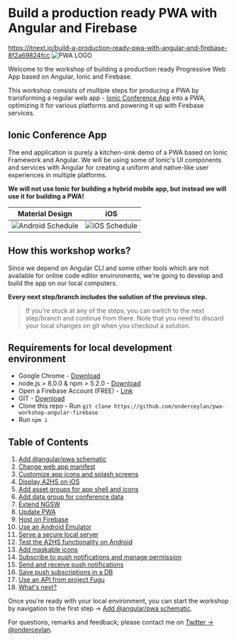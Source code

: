 # Build a production ready PWA with Angular and Firebase
https://itnext.io/build-a-production-ready-pwa-with-angular-and-firebase-8f2a69824fcc
![PWA LOGO](https://user-images.githubusercontent.com/3104648/28351989-7f68389e-6c4b-11e7-9bf2-e9fcd4977e7a.png)

Welcome to the workshop of building a production ready Progressive Web App based on Angular, Ionic and Firebase.

This workshop consists of multiple steps for producing a PWA by transforming a regular web app - [Ionic Conference App](https://github.com/ionic-team/ionic-conference-app/) into a PWA, optimizing it for various platforms and powering it up with Firebase services.

## Ionic Conference App

The end application is purely a kitchen-sink demo of a PWA based on Ionic Framework and Angular. We will be using some of Ionic's UI components and services with Angular for creating a uniform and native-like user experiences in multiple platforms.

**We will not use Ionic for building a hybrid mobile app, but instead we will use it for building a PWA!**

| Material Design  | iOS  |
| -----------------| -----|
| ![Android Schedule](https://github.com/ionic-team/ionic-conference-app/raw/master/resources/screenshots/android-schedule.png) | ![iOS Schedule](https://github.com/ionic-team/ionic-conference-app/raw/master/resources/screenshots/ios-schedule.png) |

## How this workshop works?

Since we depend on Angular CLI and some other tools which are not available for online code editor environments, we're going to develop and build the app on our local computers.

**Every next step/branch includes the solution of the previous step.**

> If you're stuck at any of the steps, you can switch to the next step/branch and continue from there. Note that you need to discard your local changes on git when you checkout a solution.

## Requirements for local development environment

- Google Chrome - [Download](https://www.google.com/chrome/)
- node.js > 8.0.0 & npm > 5.2.0 - [Download](https://nodejs.org/en/)
- Open a Firebase Account (FREE) - [Link](https://firebase.google.com/)
- GIT - [Download](https://git-scm.com/book/en/v2/Getting-Started-Installing-Git)
- Clone this repo - Run `git clone https://github.com/onderceylan/pwa-workshop-angular-firebase`
- Run `npm i`

## Table of Contents

1. [Add @angular/pwa schematic](https://github.com/onderceylan/pwa-workshop-angular-firebase/blob/step-1/README.md)
2. [Change web app manifest](https://github.com/onderceylan/pwa-workshop-angular-firebase/blob/step-2/README.md)
3. [Customize app icons and splash screens](https://github.com/onderceylan/pwa-workshop-angular-firebase/blob/step-3/README.md)
4. [Display A2HS on iOS](https://github.com/onderceylan/pwa-workshop-angular-firebase/blob/step-4/README.md)
5. [Add asset groups for app shell and icons](https://github.com/onderceylan/pwa-workshop-angular-firebase/blob/step-5/README.md)
6. [Add data group for conference data](https://github.com/onderceylan/pwa-workshop-angular-firebase/blob/step-6/README.md)
7. [Extend NGSW](https://github.com/onderceylan/pwa-workshop-angular-firebase/blob/step-7/README.md)
8. [Update PWA](https://github.com/onderceylan/pwa-workshop-angular-firebase/blob/step-8/README.md)
9. [Host on Firebase](https://github.com/onderceylan/pwa-workshop-angular-firebase/blob/step-9/README.md)
10. [Use an Android Emulator](https://github.com/onderceylan/pwa-workshop-angular-firebase/blob/step-10/README.md)
11. [Serve a secure local server](https://github.com/onderceylan/pwa-workshop-angular-firebase/blob/step-11/README.md)
12. [Test the A2HS functionality on Android](https://github.com/onderceylan/pwa-workshop-angular-firebase/blob/step-12/README.md)
13. [Add maskable icons](https://github.com/onderceylan/pwa-workshop-angular-firebase/blob/step-13/README.md)
14. [Subscribe to push notifications and manage permission](https://github.com/onderceylan/pwa-workshop-angular-firebase/blob/step-14/README.md)
15. [Send and receive push notifications](https://github.com/onderceylan/pwa-workshop-angular-firebase/blob/step-15/README.md)
16. [Save push subscriptions in a DB](https://github.com/onderceylan/pwa-workshop-angular-firebase/blob/step-16/README.md)
17. [Use an API from project Fugu](https://github.com/onderceylan/pwa-workshop-angular-firebase/blob/step-17/README.md)
18. [What's next?](https://github.com/onderceylan/pwa-workshop-angular-firebase/blob/final/README.md)

Once you're ready with your local environment, you can start the workshop by navigation to the first step -> [Add @angular/pwa schematic](https://github.com/onderceylan/pwa-workshop-angular-firebase/blob/step-1/README.md).

For questions, remarks and feedback; please contact me on [Twitter -> @onderceylan](https://twitter.com/onderceylan).

